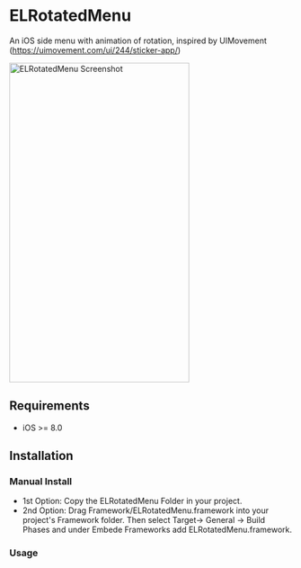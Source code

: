 # ELRotatedMenu

An iOS side menu with animation of rotation, inspired by UIMovement (https://uimovement.com/ui/244/sticker-app/) 

<img src="https://github.com/euthimis87/ELRotatedMenu/blob/master/SampleRotatedMenu.gif" alt="ELRotatedMenu Screenshot" width="320" height="568" />

## Requirements
* iOS >= 8.0

## Installation

### Manual Install

* 1st Option:
    Copy the ELRotatedMenu Folder in your project.
* 2nd Option:
    Drag Framework/ELRotatedMenu.framework into your project's Framework folder.
    Then select Target-> General -> Build Phases and under Embede Frameworks add ELRotatedMenu.framework.

### Usage

